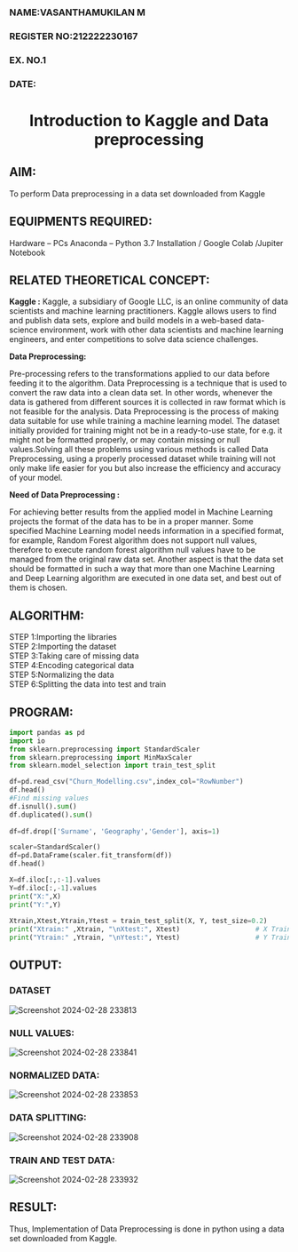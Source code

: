 <H3>NAME:VASANTHAMUKILAN M</H3>
<H3>REGISTER NO:212222230167</H3>
<H3>EX. NO.1</H3>
<H3>DATE:</H3>
<H1 ALIGN =CENTER> Introduction to Kaggle and Data preprocessing</H1>

## AIM:

To perform Data preprocessing in a data set downloaded from Kaggle

## EQUIPMENTS REQUIRED:
Hardware – PCs
Anaconda – Python 3.7 Installation / Google Colab /Jupiter Notebook

## RELATED THEORETICAL CONCEPT:

**Kaggle :**
Kaggle, a subsidiary of Google LLC, is an online community of data scientists and machine learning practitioners. Kaggle allows users to find and publish data sets, explore and build models in a web-based data-science environment, work with other data scientists and machine learning engineers, and enter competitions to solve data science challenges.

**Data Preprocessing:**

Pre-processing refers to the transformations applied to our data before feeding it to the algorithm. Data Preprocessing is a technique that is used to convert the raw data into a clean data set. In other words, whenever the data is gathered from different sources it is collected in raw format which is not feasible for the analysis.
Data Preprocessing is the process of making data suitable for use while training a machine learning model. The dataset initially provided for training might not be in a ready-to-use state, for e.g. it might not be formatted properly, or may contain missing or null values.Solving all these problems using various methods is called Data Preprocessing, using a properly processed dataset while training will not only make life easier for you but also increase the efficiency and accuracy of your model.

**Need of Data Preprocessing :**

For achieving better results from the applied model in Machine Learning projects the format of the data has to be in a proper manner. Some specified Machine Learning model needs information in a specified format, for example, Random Forest algorithm does not support null values, therefore to execute random forest algorithm null values have to be managed from the original raw data set.
Another aspect is that the data set should be formatted in such a way that more than one Machine Learning and Deep Learning algorithm are executed in one data set, and best out of them is chosen.


## ALGORITHM:
STEP 1:Importing the libraries<BR>
STEP 2:Importing the dataset<BR>
STEP 3:Taking care of missing data<BR>
STEP 4:Encoding categorical data<BR>
STEP 5:Normalizing the data<BR>
STEP 6:Splitting the data into test and train<BR>

##  PROGRAM:
```python
import pandas as pd                                                 
import io
from sklearn.preprocessing import StandardScaler
from sklearn.preprocessing import MinMaxScaler
from sklearn.model_selection import train_test_split

df=pd.read_csv("Churn_Modelling.csv",index_col="RowNumber")         
df.head()
#Find missing values
df.isnull().sum()
df.duplicated().sum()
           
df=df.drop(['Surname', 'Geography','Gender'], axis=1)

scaler=StandardScaler()                                             
df=pd.DataFrame(scaler.fit_transform(df))
df.head()

X=df.iloc[:,:-1].values
Y=df.iloc[:,-1].values                     
print("X:",X)
print("Y:",Y)
        
Xtrain,Xtest,Ytrain,Ytest = train_test_split(X, Y, test_size=0.2)
print("Xtrain:" ,Xtrain, "\nXtest:", Xtest)                   # X Train and Test
print("Ytrain:" ,Ytrain, "\nYtest:", Ytest)                   # Y Train and Test                  
```
## OUTPUT:
### DATASET
![Screenshot 2024-02-28 233813](https://github.com/Vasanthamukilan/Ex-1-NN/assets/119559694/5b36fd73-bf5e-44b4-84f6-64fadc748ef2)

### NULL VALUES:
![Screenshot 2024-02-28 233841](https://github.com/Vasanthamukilan/Ex-1-NN/assets/119559694/f9541e19-1be2-4997-814f-7dd190775c6a)

### NORMALIZED DATA:
![Screenshot 2024-02-28 233853](https://github.com/Vasanthamukilan/Ex-1-NN/assets/119559694/0a40e4bc-c9c9-4841-bbed-1f353c39c920)

### DATA SPLITTING:
![Screenshot 2024-02-28 233908](https://github.com/Vasanthamukilan/Ex-1-NN/assets/119559694/b477384d-6bcd-4f5b-8f58-bc4d04155bbb)

### TRAIN AND TEST DATA:
![Screenshot 2024-02-28 233932](https://github.com/Vasanthamukilan/Ex-1-NN/assets/119559694/6c6a6622-d4b8-4189-aef4-903d7d391ecd)

## RESULT:
Thus, Implementation of Data Preprocessing is done in python  using a data set downloaded from Kaggle.
